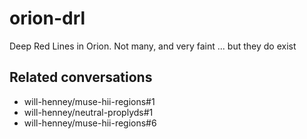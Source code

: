 # orion-drl
Deep Red Lines in Orion. Not many, and very faint ...  but they do exist

## Related conversations

* will-henney/muse-hii-regions#1
* will-henney/neutral-proplyds#1
* will-henney/muse-hii-regions#6
